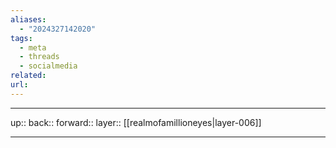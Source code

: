 ```yaml
---
aliases:
  - "2024327142020"
tags:
  - meta
  - threads
  - socialmedia
related: 
url:
---
```




***

up:: 
back:: 
forward:: 
layer:: [[realmofamillioneyes|layer-006]]

***
